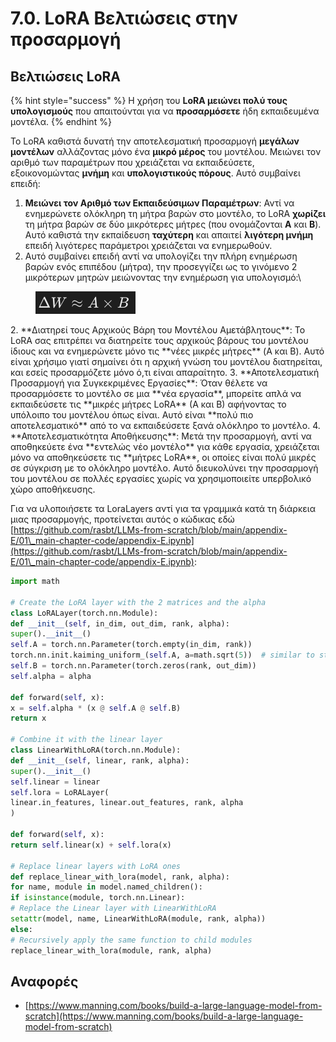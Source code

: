 # 7.0. LoRA Βελτιώσεις στην προσαρμογή

## Βελτιώσεις LoRA

{% hint style="success" %}
Η χρήση του **LoRA μειώνει πολύ τους υπολογισμούς** που απαιτούνται για να **προσαρμόσετε** ήδη εκπαιδευμένα μοντέλα.
{% endhint %}

Το LoRA καθιστά δυνατή την αποτελεσματική προσαρμογή **μεγάλων μοντέλων** αλλάζοντας μόνο ένα **μικρό μέρος** του μοντέλου. Μειώνει τον αριθμό των παραμέτρων που χρειάζεται να εκπαιδεύσετε, εξοικονομώντας **μνήμη** και **υπολογιστικούς πόρους**. Αυτό συμβαίνει επειδή:

1. **Μειώνει τον Αριθμό των Εκπαιδεύσιμων Παραμέτρων**: Αντί να ενημερώνετε ολόκληρη τη μήτρα βαρών στο μοντέλο, το LoRA **χωρίζει** τη μήτρα βαρών σε δύο μικρότερες μήτρες (που ονομάζονται **A** και **B**). Αυτό καθιστά την εκπαίδευση **ταχύτερη** και απαιτεί **λιγότερη μνήμη** επειδή λιγότερες παράμετροι χρειάζεται να ενημερωθούν.
1.  Αυτό συμβαίνει επειδή αντί να υπολογίζει την πλήρη ενημέρωση βαρών ενός επιπέδου (μήτρα), την προσεγγίζει ως το γινόμενο 2 μικρότερων μητρών μειώνοντας την ενημέρωση για υπολογισμό:\


<figure><img src="../../.gitbook/assets/image (9).png" alt=""><figcaption></figcaption></figure>
2. **Διατηρεί τους Αρχικούς Βάρη του Μοντέλου Αμετάβλητους**: Το LoRA σας επιτρέπει να διατηρείτε τους αρχικούς βάρους του μοντέλου ίδιους και να ενημερώνετε μόνο τις **νέες μικρές μήτρες** (A και B). Αυτό είναι χρήσιμο γιατί σημαίνει ότι η αρχική γνώση του μοντέλου διατηρείται, και εσείς προσαρμόζετε μόνο ό,τι είναι απαραίτητο.
3. **Αποτελεσματική Προσαρμογή για Συγκεκριμένες Εργασίες**: Όταν θέλετε να προσαρμόσετε το μοντέλο σε μια **νέα εργασία**, μπορείτε απλά να εκπαιδεύσετε τις **μικρές μήτρες LoRA** (A και B) αφήνοντας το υπόλοιπο του μοντέλου όπως είναι. Αυτό είναι **πολύ πιο αποτελεσματικό** από το να εκπαιδεύσετε ξανά ολόκληρο το μοντέλο.
4. **Αποτελεσματικότητα Αποθήκευσης**: Μετά την προσαρμογή, αντί να αποθηκεύετε ένα **εντελώς νέο μοντέλο** για κάθε εργασία, χρειάζεται μόνο να αποθηκεύσετε τις **μήτρες LoRA**, οι οποίες είναι πολύ μικρές σε σύγκριση με το ολόκληρο μοντέλο. Αυτό διευκολύνει την προσαρμογή του μοντέλου σε πολλές εργασίες χωρίς να χρησιμοποιείτε υπερβολικό χώρο αποθήκευσης.

Για να υλοποιήσετε τα LoraLayers αντί για τα γραμμικά κατά τη διάρκεια μιας προσαρμογής, προτείνεται αυτός ο κώδικας εδώ [https://github.com/rasbt/LLMs-from-scratch/blob/main/appendix-E/01\_main-chapter-code/appendix-E.ipynb](https://github.com/rasbt/LLMs-from-scratch/blob/main/appendix-E/01\_main-chapter-code/appendix-E.ipynb):
```python
import math

# Create the LoRA layer with the 2 matrices and the alpha
class LoRALayer(torch.nn.Module):
def __init__(self, in_dim, out_dim, rank, alpha):
super().__init__()
self.A = torch.nn.Parameter(torch.empty(in_dim, rank))
torch.nn.init.kaiming_uniform_(self.A, a=math.sqrt(5))  # similar to standard weight initialization
self.B = torch.nn.Parameter(torch.zeros(rank, out_dim))
self.alpha = alpha

def forward(self, x):
x = self.alpha * (x @ self.A @ self.B)
return x

# Combine it with the linear layer
class LinearWithLoRA(torch.nn.Module):
def __init__(self, linear, rank, alpha):
super().__init__()
self.linear = linear
self.lora = LoRALayer(
linear.in_features, linear.out_features, rank, alpha
)

def forward(self, x):
return self.linear(x) + self.lora(x)

# Replace linear layers with LoRA ones
def replace_linear_with_lora(model, rank, alpha):
for name, module in model.named_children():
if isinstance(module, torch.nn.Linear):
# Replace the Linear layer with LinearWithLoRA
setattr(model, name, LinearWithLoRA(module, rank, alpha))
else:
# Recursively apply the same function to child modules
replace_linear_with_lora(module, rank, alpha)
```
## Αναφορές

* [https://www.manning.com/books/build-a-large-language-model-from-scratch](https://www.manning.com/books/build-a-large-language-model-from-scratch)
